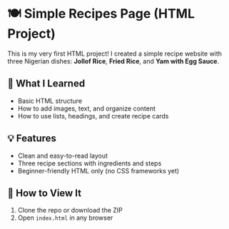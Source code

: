 # 🍽️ Simple Recipes Page (HTML Project)

This is my very first HTML project! I created a simple recipe website with three Nigerian dishes: **Jollof Rice**, **Fried Rice**, and **Yam with Egg Sauce**.

## 🧠 What I Learned
- Basic HTML structure
- How to add images, text, and organize content
- How to use lists, headings, and create recipe cards

## 💡 Features
- Clean and easy-to-read layout
- Three recipe sections with ingredients and steps
- Beginner-friendly HTML only (no CSS frameworks yet)

## 🚀 How to View It
1. Clone the repo or download the ZIP
2. Open `index.html` in any browser
